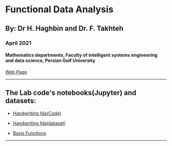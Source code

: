   
  
# Functional Data Analysis
## By: Dr H. Haghbin and  Dr. F. Takhteh
### April 2021
#### Mathematics departments, Faculty of intelligent systems engineering and data science, Persian Gulf University
 
[Web Page](https://haghbinh.github.io/FDA/) 

---

## The Lab code's notebooks(Jupyter) and datasets:
- [Handwriting fda(Code)](https://nbviewer.jupyter.org/github/haghbinh/FDA/blob/gh-pages/handwriting_dataset.ipynb) 

- [Handwriting fda(dataset)](https://github.com/haghbinh/FDA/tree/gh-pages/Data/Handwriting_data) 

- [Basis Functions](https://nbviewer.jupyter.org/github/haghbinh/FDA/blob/gh-pages/basis_functions.ipynb) 


---
